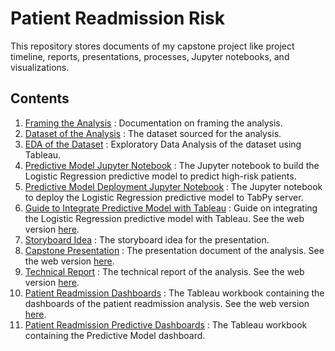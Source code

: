 # Patient Readmission Risk
This repository stores documents of my capstone project like project timeline, reports, presentations, processes, Jupyter notebooks, and visualizations.

## Contents
1. [Framing the Analysis](/01-Frame/Framing-the-Analysis.docx) : Documentation on framing the analysis.
2. [Dataset of the Analysis](/02-Data-Prep/pr_raw.csv) : The dataset sourced for the analysis.
3. [EDA of the Dataset](/03-Analyse/Patient%20Readmission%20EDA.twbx) : Exploratory Data Analysis of the dataset using Tableau.
4. [Predictive Model Jupyter Notebook](/03-Analyse/Capstone%20-%20Patient%20Readmission%20Prediction%20Model.ipynb) : The Jupyter notebook to build the Logistic Regression predictive model to predict high-risk patients.
5. [Predictive Model Deployment Jupyter Notebook](/03-Analyse/Capstone%20-%20Patient%20Readmission%20TabPy%20Deploy%20Script.ipynb) : The Jupyter notebook to deploy the Logistic Regression predictive model to TabPy server.
6. [Guide to Integrate Predictive Model with Tableau](/03-Analyse/Guide%20-%20Integrating%20the%20Predictive%20Model%20with%20Tableau%20using%20TabPy.docx) : Guide on integrating the Logistic Regression predictive model with Tableau. See the web version [here](https://docs.google.com/document/d/1TOG8HOCrJ4fs4YHykWuURRvU1OfS7jSj3NpDFDcHoik/edit?usp=sharing).
7. [Storyboard Idea](/04-Communication/Storyboard%20Idea.PNG) : The storyboard idea for the presentation.
8. [Capstone Presentation](/04-Communication/Capstone%20Presentation.pptx) : The presentation document of the analysis. See the web version [here](https://docs.google.com/presentation/d/1jWTdJeAy3bKj9qaX6gYjTNEeOIrQDS-dnI7qh13nYPo/edit?usp=sharing).
9. [Technical Report](/04-Communication/Patient%20Readmission%20Analysis%20Technical%20Report.docx) : The technical report of the analysis. See the web version [here](https://docs.google.com/document/d/1TOG8HOCrJ4fs4YHykWuURRvU1OfS7jSj3NpDFDcHoik/edit?usp=sharing).
10. [Patient Readmission Dashboards](/04-Communication/Patient%20Readmission%20Dashboard.twbx) : The Tableau workbook containing the dashboards of the patient readmission analysis. See the web version [here](https://public.tableau.com/app/profile/alex.yong/viz/PatientReadmissionDashboard_17580798596660/Dashboard3).
11. [Patient Readmission Predictive Dashboards](/04-Communication/Patient%20Readmission%20Prediction%20Dashboard.twb) : The Tableau workbook containing the Predictive Model dashboard.
